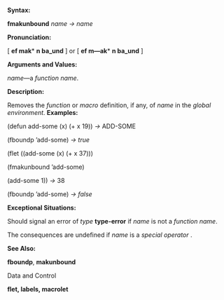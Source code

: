  

**Syntax:** 

**fmakunbound** *name → name* 

**Pronunciation:** 

[ **ef mak*** **n ba\_und** ] or [ **ef m—ak*** **n ba\_und** ] 

**Arguments and Values:** 

*name*—a *function name*. 

**Description:** 

Removes the *function* or *macro* definition, if any, of *name* in the *global environment*. **Examples:** 

(defun add-some (x) (+ x 19)) *→* ADD-SOME 

(fboundp ’add-some) *→ true* 

(flet ((add-some (x) (+ x 37))) 

(fmakunbound ’add-some) 

(add-some 1)) *→* 38 

(fboundp ’add-some) *→ false* 

**Exceptional Situations:** 

Should signal an error of *type* **type-error** if *name* is not a *function name*. 

The consequences are undefined if *name* is a *special operator* . 

**See Also:** 

**fboundp**, **makunbound** 

Data and Control 





**flet, labels, macrolet** 

